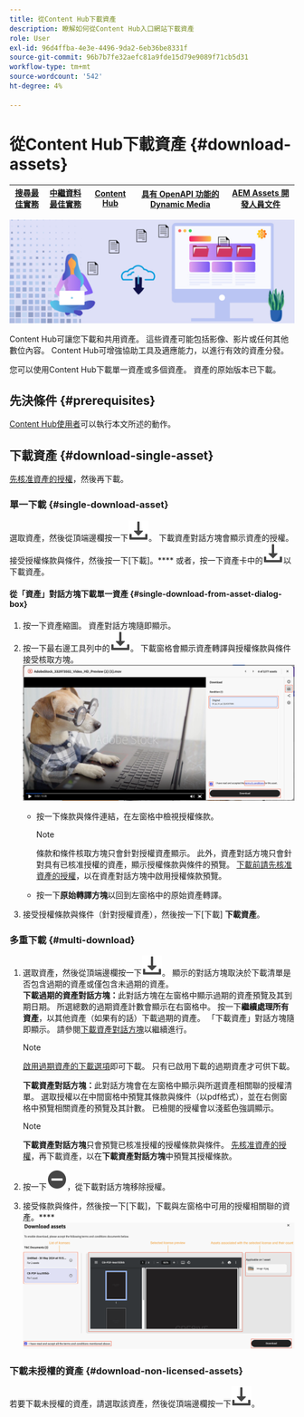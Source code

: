 ```yaml
---
title: 從Content Hub下載資產
description: 瞭解如何從Content Hub入口網站下載資產
role: User
exl-id: 96d4ffba-4e3e-4496-9da2-6eb36be8331f
source-git-commit: 96b7b7fe32aefc81a9fde15d79e9089f71cb5d31
workflow-type: tm+mt
source-wordcount: '542'
ht-degree: 4%

---
```


# 從Content Hub下載資產 {#download-assets}

| [搜尋最佳實務](/help/assets/search-best-practices.md) | [中繼資料最佳實務](/help/assets/metadata-best-practices.md) | [Content Hub](/help/assets/product-overview.md) | [具有 OpenAPI 功能的 Dynamic Media](/help/assets/dynamic-media-open-apis-overview.md) | [AEM Assets 開發人員文件](https://developer.adobe.com/experience-cloud/experience-manager-apis/) |
| ------------- | --------------------------- |---------|----|-----|

<!-- ![Download assets](assets/download-asset.jpg) -->
![下載資產](assets/download-asset-genstudio.jpeg)

Content Hub可讓您下載和共用資產。 這些資產可能包括影像、影片或任何其他數位內容。 Content Hub可增強協助工具及適應能力，以進行有效的資產分發。

您可以使用Content Hub下載單一資產或多個資產。 資產的原始版本已下載。

## 先決條件 {#prerequisites}

[Content Hub使用者](deploy-content-hub.md#onboard-content-hub-users)可以執行本文所述的動作。

## 下載資產 {#download-single-asset}

[先核准資產的授權](/help/assets/approve-assets-content-hub.md)，然後再下載。

### 單一下載 {#single-download-asset}

選取資產，然後從頂端邊欄按一下![下載](/help/assets/assets/download-icon.svg)。 下載資產對話方塊會顯示資產的授權。 接受授權條款與條件，然後按一下[下載]。****
或者，按一下資產卡中的![下載](/help/assets/assets/download-icon.svg)以下載資產。

#### 從「資產」對話方塊下載單一資產 {#single-download-from-asset-dialog-box}

1. 按一下資產縮圖。 資產對話方塊隨即顯示。
1. 按一下最右邊工具列中的![下載](/help/assets/assets/download-icon.svg)。 下載窗格會顯示資產轉譯與授權條款與條件接受核取方塊。
   ![單一下載對話方塊](/help/assets/assets/asset-dialog-box-for-single-download.png)
   * 按一下條款與條件連結，在左窗格中檢視授權條款。

     >[!NOTE]
     >
     >條款和條件核取方塊只會針對授權資產顯示。 此外，資產對話方塊只會針對具有已核准授權的資產，顯示授權條款與條件的預覽。 [下載前請先核准資產的授權](/help/assets/approve-assets-content-hub.md)，以在資產對話方塊中啟用授權條款預覽。

   * 按一下&#x200B;**原始轉譯方塊**&#x200B;以回到左窗格中的原始資產轉譯。
1. 接受授權條款與條件（針對授權資產），然後按一下[下載] **下載資產**。

### 多重下載 {#multi-download}

1. 選取資產，然後從頂端邊欄按一下![下載](/help/assets/assets/download-icon.svg)。 顯示的對話方塊取決於下載清單是否包含過期的資產或僅包含未過期的資產。<br/>
   **下載過期的資產對話方塊：**&#x200B;此對話方塊在左窗格中顯示過期的資產預覽及其到期日期。 所選總數的過期資產計數會顯示在右窗格中。 按一下&#x200B;**繼續處理所有資產**，以其他資產（如果有的話）下載過期的資產。 「下載資產」對話方塊隨即顯示。 請參閱[下載資產對話方塊](#Download-asset-dialog-box)以繼續進行。

   >[!NOTE]
   >
   >[啟用過期資產的下載選項](/help/assets/configure-content-hub-ui-options.md#expired-assets-content-hub)即可下載。 只有已啟用下載的過期資產才可供下載。

   <a id="Download-asset-dialog-box"></a> **下載資產對話方塊：**&#x200B;此對話方塊會在左窗格中顯示與所選資產相關聯的授權清單。 選取授權以在中間窗格中預覽其條款與條件（以pdf格式），並在右側窗格中預覽相關資產的預覽及其計數。 已檢閱的授權會以淺藍色強調顯示。

   >[!NOTE]
   >
   > **下載資產對話方塊**&#x200B;只會預覽已核准授權的授權條款與條件。 [先核准資產的授權](/help/assets/approve-assets-content-hub.md)，再下載資產，以在&#x200B;**下載資產對話方塊**&#x200B;中預覽其授權條款。

1. 按一下![移除圖示](/help/assets/assets/remove-icon.svg)，從下載對話方塊移除授權。

1. 接受條款與條件，然後按一下[下載]，下載與左窗格中可用的授權相關聯的資產。****
   ![下載多重授權](/help/assets/assets/download-multiple-license.png)

### 下載未授權的資產 {#download-non-licensed-assets}

若要下載未授權的資產，請選取該資產，然後從頂端邊欄按一下![下載](/help/assets/assets/download-icon.svg)。







